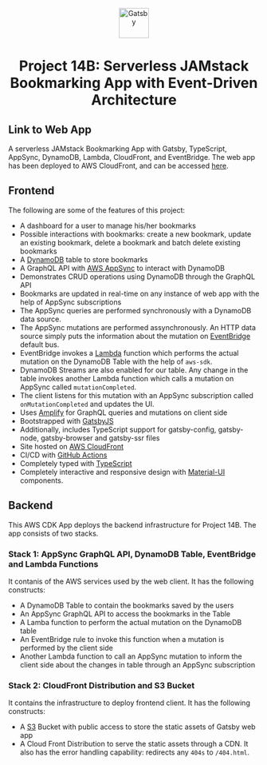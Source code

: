 <p align="center">
  <a href="https://www.gatsbyjs.com">
    <img alt="Gatsby" src="https://www.gatsbyjs.com/Gatsby-Monogram.svg" width="60" />
  </a>
</p>
<h1 align="center">
  Project 14B: Serverless JAMstack Bookmarking App with Event-Driven Architecture
</h1>

## Link to Web App

A serverless JAMstack Bookmarking App with Gatsby, TypeScript, AppSync, DynamoDB, Lambda, CloudFront, and EventBridge. The web app has been deployed to AWS CloudFront, and can be accessed [here](d3upvsnwdc4gy5.cloudfront.net).

## Frontend

The following are some of the features of this project:

- A dashboard for a user to manage his/her bookmarks
- Possible interactions with bookmarks: create a new bookmark, update an existing bookmark, delete a bookmark and batch delete existing bookmarks
- A [DynamoDB](https://aws.amazon.com/dynamodb/) table to store bookmarks
- A GraphQL API with [AWS AppSync](https://aws.amazon.com/appsync/) to interact with DynamoDB
- Demonstrates CRUD operations using DynamoDB through the GraphQL API
- Bookmarks are updated in real-time on any instance of web app with the help of AppSync subscriptions
- The AppSync queries are performed synchronously with a DynamoDB data source.
- The AppSync mutations are performed assynchronously. An HTTP data source simply puts the information about the mutation on [EventBridge](https://aws.amazon.com/eventbridge/) default bus.
- EventBridge invokes a [Lambda](https://aws.amazon.com/lambda/) function which performs the actual mutation on the DynamoDB Table with the help of `aws-sdk`.
- DynamoDB Streams are also enabled for our table. Any change in the table invokes another Lambda function which calls a mutation on AppSync called `mutationCompleted`.
- The client listens for this mutation with an AppSync subscription called `onMutationCompleted` and updates the UI.
- Uses [Amplify](https://amplify.com/) for GraphQL queries and mutations on client side
- Bootstrapped with [GatsbyJS](https://www.gatsbyjs.com/)
- Additionally, includes TypeScript support for gatsby-config, gatsby-node, gatsby-browser and gatsby-ssr files
- Site hosted on [AWS CloudFront](https://aws.amazon.com/cloudfront/)
- CI/CD with [GitHub Actions](https://docs.github.com/en/actions)
- Completely typed with [TypeScript](https://www.typescriptlang.org/)
- Completely interactive and responsive design with [Material-UI](https://material-ui.com/) components.

## Backend

This AWS CDK App deploys the backend infrastructure for Project 14B. The app consists of two stacks.

### Stack 1: AppSync GraphQL API, DynamoDB Table, EventBridge and Lambda Functions

It contanis of the AWS services used by the web client. It has the following constructs:

- A DynamoDB Table to contain the bookmarks saved by the users
- An AppSync GraphQL API to access the bookmarks in the Table
- A Lamba function to perform the actual mutation on the DynamoDB table
- An EventBridge rule to invoke this function when a mutation is performed by the client side
- Another Lambda function to call an AppSync mutation to inform the client side about the changes in table through an AppSync subscription

### Stack 2: CloudFront Distribution and S3 Bucket

It contains the infrastructure to deploy frontend client. It has the following constructs:

- A [S3](https://aws.amazon.com/s3/) Bucket with public access to store the static assets of Gatsby web app
- A Cloud Front Distribution to serve the static assets through a CDN. It also has the error handling capability: redirects any `404s` to `/404.html`.
